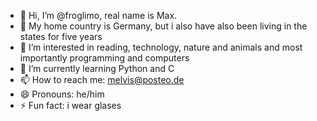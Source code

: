 - 👋 Hi, I’m @froglimo, real name is Max.
- 🏰 My home country is Germany, but i also have also been living in the states for five years
- 👀 I’m interested in reading, technology, nature and animals and most importantly programming and computers
- 🌱 I’m currently learning Python and C
- 📫 How to reach me: melvis@posteo.de
- 😄 Pronouns: he/him
- ⚡ Fun fact: i wear glases

<!---
froglimo/froglimo is a ✨ special ✨ repository because its `README.md` (this file) appears on your GitHub profile.
You can click the Preview link to take a look at your changes.
--->
